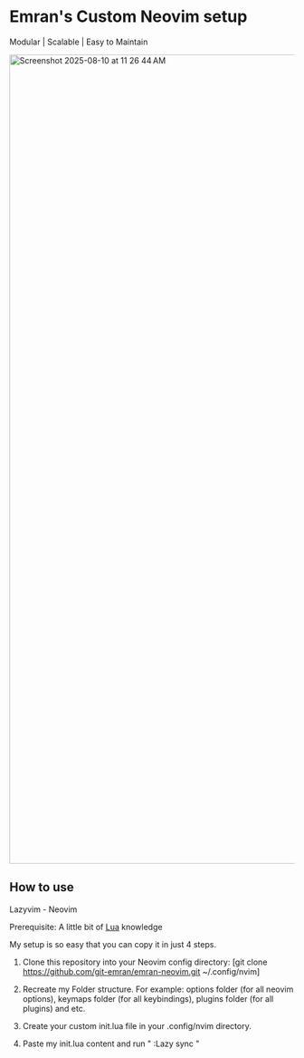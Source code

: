 # Emran's Custom Neovim setup
Modular | Scalable | Easy to Maintain

<img width="2632" height="1428" alt="Screenshot 2025-08-10 at 11 26 44 AM" src="https://github.com/user-attachments/assets/785d07e6-7960-4ab1-88d7-9a11c97d653d" />


## How to use
Lazyvim - Neovim

Prerequisite: A little bit of [Lua](https://www.lua.org/manual/5.4/) knowledge

My setup is so easy that you can copy it in just 4 steps. 

1. Clone this repository into your Neovim config directory:
[git clone https://github.com/git-emran/emran-neovim.git ~/.config/nvim]

2. Recreate my Folder structure. For example: options folder (for all neovim options), keymaps folder (for all keybindings), plugins folder (for all plugins) and etc.

3. Create your custom init.lua file in your .config/nvim directory.

4. Paste my init.lua content and run " :Lazy sync "








